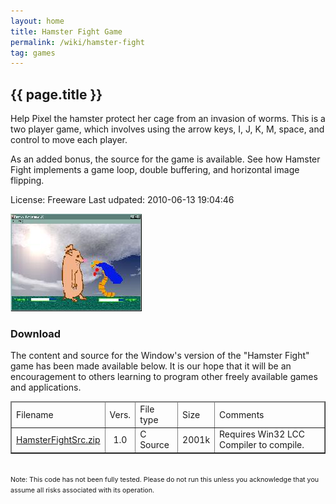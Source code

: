 ```yaml
---
layout: home
title: Hamster Fight Game
permalink: /wiki/hamster-fight
tag: games
---
```


## {{ page.title }}

Help Pixel the hamster protect her cage from an invasion of worms. This is a two player game, which involves using the arrow keys, I, J, K, M, space, and control to move each player.

As an added bonus, the source for the game is available. See how Hamster Fight implements a game loop, double buffering, and horizontal image flipping.

License: Freeware
Last udpated: 2010-06-13 19:04:46

![Hamster Fight](/assets/images/hamster-fight.jpg)

### Download
The content and source for the Window's version of the "Hamster Fight" game has been made available below. It is our hope that it will be an encouragement to others learning to program other freely available games and applications.

<html>
<table border="1" cellspacing="0"><thead><tr><td>
Filename
</td><td>
Vers.
</td><td>
File type
</td><td>
Size
</td><td>
Comments
</td></tr>
</thead>
<tr><td>
<a href="../downloads/hamsterFightSrc.zip">
        HamsterFightSrc.zip</a>
</td><td align="center">
        1.0</td><td>
        C Source</td><td>
        2001k
</td><td>
        Requires Win32 LCC Compiler to compile.</td></tr>        
        </table>
        <br>
        <span style="font-size: 8pt;">
                Note: This code has not been fully tested. Please do not run this unless you acknowledge that you assume all risks associated with its operation.
        </span>
</html>

